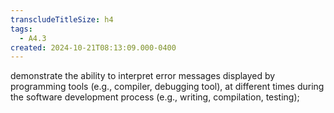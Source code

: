 ```yaml
---
transcludeTitleSize: h4
tags:
  - A4.3
created: 2024-10-21T08:13:09.000-0400
---
```

demonstrate the ability to interpret error messages displayed by programming tools (e.g., compiler, debugging tool), at different times during the software development process (e.g., writing, compilation, testing);